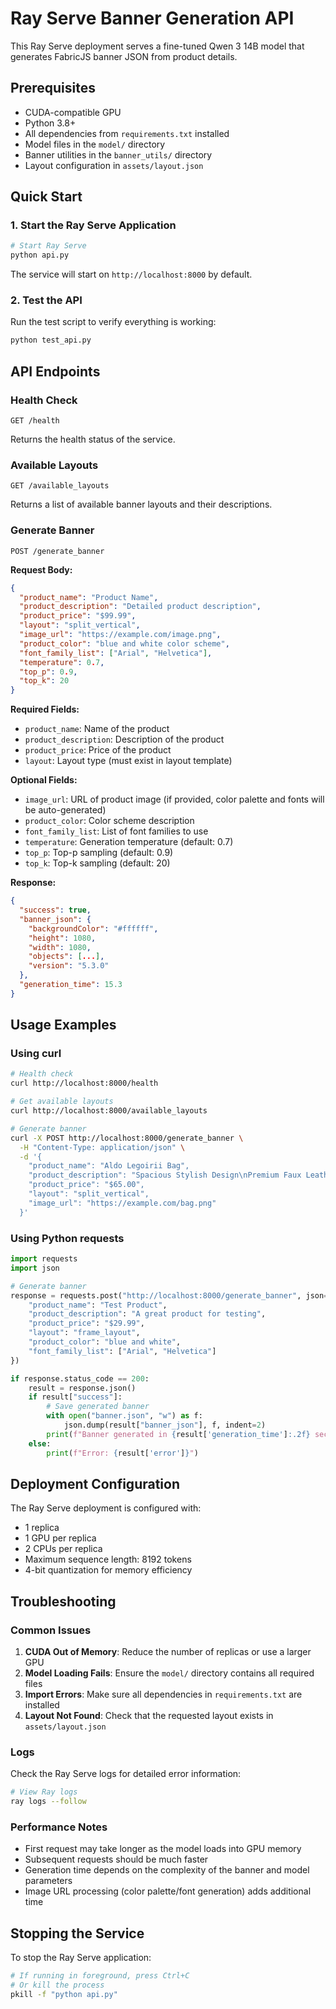# Ray Serve Banner Generation API

This Ray Serve deployment serves a fine-tuned Qwen 3 14B model that generates FabricJS banner JSON from product details.

## Prerequisites

- CUDA-compatible GPU
- Python 3.8+
- All dependencies from `requirements.txt` installed
- Model files in the `model/` directory
- Banner utilities in the `banner_utils/` directory
- Layout configuration in `assets/layout.json`

## Quick Start

### 1. Start the Ray Serve Application

```bash
# Start Ray Serve
python api.py
```

The service will start on `http://localhost:8000` by default.

### 2. Test the API

Run the test script to verify everything is working:

```bash
python test_api.py
```

## API Endpoints

### Health Check
```
GET /health
```
Returns the health status of the service.

### Available Layouts
```
GET /available_layouts
```
Returns a list of available banner layouts and their descriptions.

### Generate Banner
```
POST /generate_banner
```

**Request Body:**
```json
{
  "product_name": "Product Name",
  "product_description": "Detailed product description",
  "product_price": "$99.99",
  "layout": "split_vertical",
  "image_url": "https://example.com/image.png",
  "product_color": "blue and white color scheme",
  "font_family_list": ["Arial", "Helvetica"],
  "temperature": 0.7,
  "top_p": 0.9,
  "top_k": 20
}
```

**Required Fields:**
- `product_name`: Name of the product
- `product_description`: Description of the product
- `product_price`: Price of the product
- `layout`: Layout type (must exist in layout template)

**Optional Fields:**
- `image_url`: URL of product image (if provided, color palette and fonts will be auto-generated)
- `product_color`: Color scheme description
- `font_family_list`: List of font families to use
- `temperature`: Generation temperature (default: 0.7)
- `top_p`: Top-p sampling (default: 0.9)
- `top_k`: Top-k sampling (default: 20)

**Response:**
```json
{
  "success": true,
  "banner_json": {
    "backgroundColor": "#ffffff",
    "height": 1080,
    "width": 1080,
    "objects": [...],
    "version": "5.3.0"
  },
  "generation_time": 15.3
}
```

## Usage Examples

### Using curl

```bash
# Health check
curl http://localhost:8000/health

# Get available layouts
curl http://localhost:8000/available_layouts

# Generate banner
curl -X POST http://localhost:8000/generate_banner \
  -H "Content-Type: application/json" \
  -d '{
    "product_name": "Aldo Legoirii Bag",
    "product_description": "Spacious Stylish Design\nPremium Faux Leather Material",
    "product_price": "$65.00",
    "layout": "split_vertical",
    "image_url": "https://example.com/bag.png"
  }'
```

### Using Python requests

```python
import requests
import json

# Generate banner
response = requests.post("http://localhost:8000/generate_banner", json={
    "product_name": "Test Product",
    "product_description": "A great product for testing",
    "product_price": "$29.99",
    "layout": "frame_layout",
    "product_color": "blue and white",
    "font_family_list": ["Arial", "Helvetica"]
})

if response.status_code == 200:
    result = response.json()
    if result["success"]:
        # Save generated banner
        with open("banner.json", "w") as f:
            json.dump(result["banner_json"], f, indent=2)
        print(f"Banner generated in {result['generation_time']:.2f} seconds")
    else:
        print(f"Error: {result['error']}")
```

## Deployment Configuration

The Ray Serve deployment is configured with:
- 1 replica
- 1 GPU per replica
- 2 CPUs per replica
- Maximum sequence length: 8192 tokens
- 4-bit quantization for memory efficiency

## Troubleshooting

### Common Issues

1. **CUDA Out of Memory**: Reduce the number of replicas or use a larger GPU
2. **Model Loading Fails**: Ensure the `model/` directory contains all required files
3. **Import Errors**: Make sure all dependencies in `requirements.txt` are installed
4. **Layout Not Found**: Check that the requested layout exists in `assets/layout.json`

### Logs

Check the Ray Serve logs for detailed error information:
```bash
# View Ray logs
ray logs --follow
```

### Performance Notes

- First request may take longer as the model loads into GPU memory
- Subsequent requests should be much faster
- Generation time depends on the complexity of the banner and model parameters
- Image URL processing (color palette/font generation) adds additional time

## Stopping the Service

To stop the Ray Serve application:
```bash
# If running in foreground, press Ctrl+C
# Or kill the process
pkill -f "python api.py"
``` 